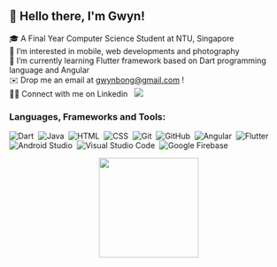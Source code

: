## 👋 Hello there, I'm Gwyn!  </br>
🎓 A Final Year Computer Science Student at NTU, Singapore <br>
👀 I’m interested in mobile, web developments and photography <br>
🌱 I’m currently learning Flutter framework based on Dart programming language and Angular<br>
✉️ Drop me an email at gwynbong@gmail.com !<br>
🤝🏻 Connect with me on Linkedin &nbsp; <a href="https://linkedin.com/in/gwyn-bxm"><img src="https://img.shields.io/badge/-Gwyn%20Bong-0077B5?style=flat&logo=Linkedin&logoColor=white"/></a>

### Languages, Frameworks and Tools:
![Dart](https://img.shields.io/badge/-Dart-05122A?style=flat&logo=Dart&logoColor=007ACC)&nbsp;
![Java](https://img.shields.io/badge/-Java-05122A?style=flat&logo=Java&logoColor=FFA518)&nbsp;
![HTML](https://img.shields.io/badge/-HTML-05122A?style=flat&logo=HTML5)&nbsp;
![CSS](https://img.shields.io/badge/-CSS-05122A?style=flat&logo=CSS3&logoColor=1572B6)&nbsp;
![Git](https://img.shields.io/badge/-Git-05122A?style=flat&logo=git)&nbsp;
![GitHub](https://img.shields.io/badge/-GitHub-05122A?style=flat&logo=github)&nbsp;
![Angular](https://img.shields.io/badge/-Angular-05122A?style=flat&logo=angular&logoColor=D2042D)&nbsp;
![Flutter](https://img.shields.io/badge/-Flutter-05122A?style=flat&logo=Flutter&logoColor=007ACC)&nbsp;
![Android Studio](https://img.shields.io/badge/-Android%20Studio-05122A?style=flat&logo=android-studio)&nbsp;
![Visual Studio Code](https://img.shields.io/badge/-Visual%20Studio%20Code-05122A?style=flat&logo=visual-studio-code&logoColor=007ACC)&nbsp;
![Google Firebase](https://img.shields.io/badge/-Google%20Firebase-05122A?style=flat&logo=firebase)&nbsp;


<p align="center">
<a href="https://github.com/gwynbxm">
  <img height="180em" src="https://github-readme-stats-eight-theta.vercel.app/api/top-langs/?username=gwynbxm&layout=compact&langs_count=8&theme=dracula"/>
</a>
</p>

